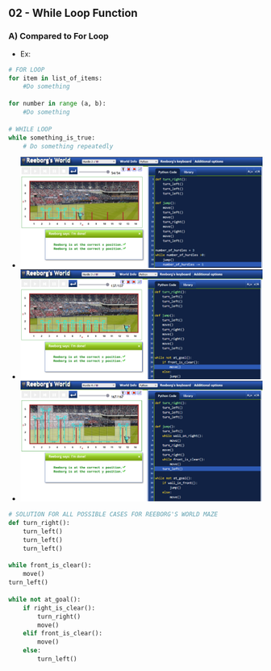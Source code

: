 ## 02 - While Loop Function

### A) Compared to For Loop
- Ex:
~~~python
# FOR LOOP
for item in list_of_items:
    #Do something

for number in range (a, b):
    #Do something

# WHILE LOOP
while something_is_true:
    # Do something repeatedly
~~~
- ![image](/Images/06-While-Function-Game.png)
- ![image](/Images/06-While-Function-Game-1.png)
- ![image](/Images/06-While-Function-Game-2.png)
~~~python
# SOLUTION FOR ALL POSSIBLE CASES FOR REEBORG'S WORLD MAZE
def turn_right():
    turn_left()
    turn_left()
    turn_left()
    
while front_is_clear():
    move()
turn_left()

while not at_goal():
    if right_is_clear():
        turn_right()
        move()
    elif front_is_clear():
        move()
    else:
        turn_left()
~~~